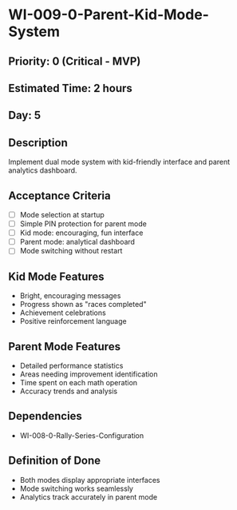 # WI-009-0-Parent-Kid-Mode-System

## Priority: 0 (Critical - MVP)
## Estimated Time: 2 hours
## Day: 5

## Description
Implement dual mode system with kid-friendly interface and parent analytics dashboard.

## Acceptance Criteria
- [ ] Mode selection at startup
- [ ] Simple PIN protection for parent mode
- [ ] Kid mode: encouraging, fun interface
- [ ] Parent mode: analytical dashboard
- [ ] Mode switching without restart

## Kid Mode Features
- Bright, encouraging messages
- Progress shown as "races completed"
- Achievement celebrations
- Positive reinforcement language

## Parent Mode Features
- Detailed performance statistics
- Areas needing improvement identification
- Time spent on each math operation
- Accuracy trends and analysis

## Dependencies
- WI-008-0-Rally-Series-Configuration

## Definition of Done
- Both modes display appropriate interfaces
- Mode switching works seamlessly
- Analytics track accurately in parent mode
